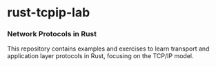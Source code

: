 # rust-tcpip-lab

### Network Protocols in Rust

This repository contains examples and exercises to learn transport and application layer protocols in Rust, focusing on the TCP/IP model.

